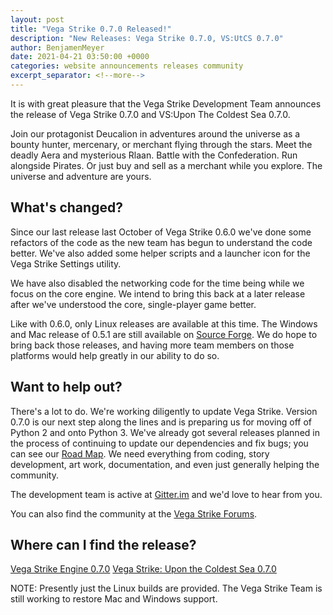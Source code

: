 ```yaml
---
layout: post
title: "Vega Strike 0.7.0 Released!"
description: "New Releases: Vega Strike 0.7.0, VS:UtCS 0.7.0"
author: BenjamenMeyer
date: 2021-04-21 03:50:00 +0000
categories: website announcements releases community
excerpt_separator: <!--more-->
---
```

It is with great pleasure that the Vega Strike Development Team announces the release of Vega Strike 0.7.0 and VS:Upon The Coldest Sea 0.7.0.
<!--more-->

Join our protagonist Deucalion in adventures around the universe as a bounty hunter, mercenary, or merchant flying through the
stars. Meet the deadly Aera and mysterious Rlaan. Battle with the Confederation. Run alongside Pirates. Or just buy and sell as a merchant while you
explore. The universe and adventure are yours.

## What's changed?

Since our last release last October of Vega Strike 0.6.0 we've done some refactors of the code as the new team has begun to understand
the code better. We've also added some helper scripts and a launcher icon for the Vega Strike Settings utility.

We have also disabled the networking code for the time being while we focus on the core engine. We intend to bring this back at a later
release after we've understood the core, single-player game better.

Like with 0.6.0, only Linux releases are available at this time. The Windows and Mac release of 0.5.1 are still available on [Source Forge][sf].
We do hope to bring back those releases, and having more team members on those platforms would help greatly in our ability to do so.

## Want to help out?

There's a lot to do. We're working diligently to update Vega Strike. Version 0.7.0 is our next step along the lines and is preparing us for moving
off of Python 2 and onto Python 3. We've already got several releases planned in the process of continuing to update our dependencies and fix bugs;
you can see our [Road Map][roadmap]. We need everything from coding, story development, art work, documentation, and even just generally helping the community.

The development team is active at [Gitter.im][gitter] and we'd love to hear from you.

You can also find the community at the [Vega Strike Forums][forums].

## Where can I find the release?

[Vega Strike Engine 0.7.0][vse]
[Vega Strike: Upon the Coldest Sea 0.7.0][vsutcs]

NOTE: Presently just the Linux builds are provided. The Vega Strike Team is still working to restore Mac and Windows support.

[sf]: https://sourceforge.net/projects/vegastrike/
[gh]: https://github.com/vegastrike
[roadmap]: https://www.vega-strike.org/roadmap/
[gitter]: https://gitter.im/vegastrike/community
[forums]: https://forums.vega-strike.org/
[vse]: https://github.com/vegastrike/Vega-Strike-Engine-Source/releases/tag/v0.7.0
[vsutcs]: https://github.com/vegastrike/Assets-Production/releases/tag/v0.7.0
